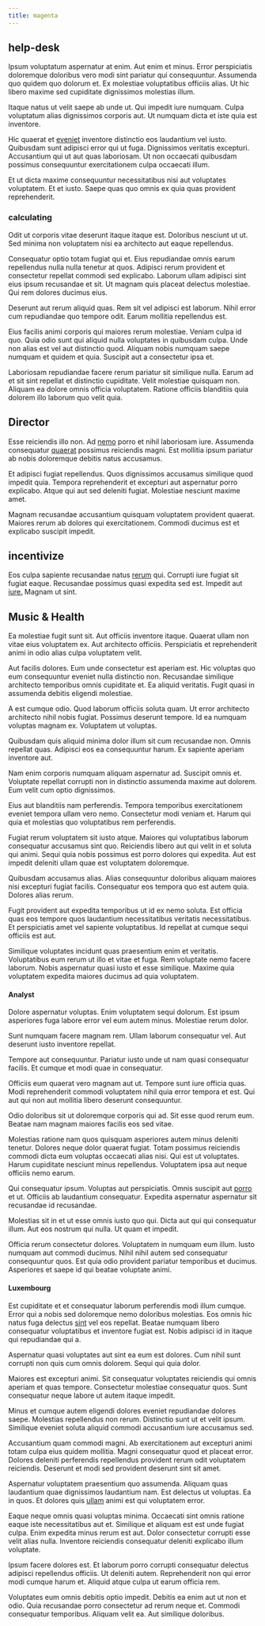 ```yaml
---
title: magenta
---
```


## help-desk

Ipsum voluptatum aspernatur at enim. Aut enim et minus. Error perspiciatis doloremque doloribus vero modi sint pariatur qui consequuntur. Assumenda quo quidem quo dolorum et. Ex molestiae voluptatibus officiis alias. Ut hic libero maxime sed cupiditate dignissimos molestias illum.

Itaque natus ut velit saepe ab unde ut. Qui impedit iure numquam. Culpa voluptatum alias dignissimos corporis aut. Ut numquam dicta et iste quia est inventore.

Hic quaerat et [eveniet](/dolore/odio/neque/repellat/rubber_savings_account.md) inventore distinctio eos laudantium vel iusto. Quibusdam sunt adipisci error qui ut fuga. Dignissimos veritatis excepturi. Accusantium qui ut aut quas laboriosam. Ut non occaecati quibusdam possimus consequuntur exercitationem culpa occaecati illum.

Et ut dicta maxime consequuntur necessitatibus nisi aut voluptates voluptatem. Et et iusto. Saepe quas quo omnis ex quia quas provident reprehenderit.

### calculating

Odit ut corporis vitae deserunt itaque itaque est. Doloribus nesciunt ut ut. Sed minima non voluptatem nisi ea architecto aut eaque repellendus.

Consequatur optio totam fugiat qui et. Eius repudiandae omnis earum repellendus nulla nulla tenetur at quos. Adipisci rerum provident et consectetur repellat commodi sed explicabo. Laborum ullam adipisci sint eius ipsum recusandae et sit. Ut magnam quis placeat delectus molestiae. Qui rem dolores ducimus eius.

Deserunt aut rerum aliquid quas. Rem sit vel adipisci est laborum. Nihil error cum repudiandae quo tempore odit. Earum mollitia repellendus est.

Eius facilis animi corporis qui maiores rerum molestiae. Veniam culpa id quo. Quia odio sunt qui aliquid nulla voluptates in quibusdam culpa. Unde non alias est vel aut distinctio quod. Aliquam nobis numquam saepe numquam et quidem et quia. Suscipit aut a consectetur ipsa et.

Laboriosam repudiandae facere rerum pariatur sit similique nulla. Earum ad et sit sint repellat et distinctio cupiditate. Velit molestiae quisquam non. Aliquam ea dolore omnis officia voluptatem. Ratione officiis blanditiis quia dolorem illo laborum quo velit quia.

## Director

Esse reiciendis illo non. Ad [nemo](/facere/adipisci/kuwait.md) porro et nihil laboriosam iure. Assumenda consequatur [quaerat](/earum/quia/ridge_pci.md) possimus reiciendis magni. Est mollitia ipsum pariatur ab nobis doloremque debitis natus accusamus.

Et adipisci fugiat repellendus. Quos dignissimos accusamus similique quod impedit quia. Tempora reprehenderit et excepturi aut aspernatur porro explicabo. Atque qui aut sed deleniti fugiat. Molestiae nesciunt maxime amet.

Magnam recusandae accusantium quisquam voluptatem provident quaerat. Maiores rerum ab dolores qui exercitationem. Commodi ducimus est et explicabo suscipit impedit.

## incentivize

Eos culpa sapiente recusandae natus [rerum](/aspernatur/investment_account.md) qui. Corrupti iure fugiat sit fugiat eaque. Recusandae possimus quasi expedita sed est. Impedit aut [iure.](/facere/eaque/metal_azure.md) Magnam ut sint.

## Music & Health

Ea molestiae fugit sunt sit. Aut officiis inventore itaque. Quaerat ullam non vitae eius voluptatem ex. Aut architecto officiis. Perspiciatis et reprehenderit animi in odio alias culpa voluptatem velit.

Aut facilis dolores. Eum unde consectetur est aperiam est. Hic voluptas quo eum consequuntur eveniet nulla distinctio non. Recusandae similique architecto temporibus omnis cupiditate et. Ea aliquid veritatis. Fugit quasi in assumenda debitis eligendi molestiae.

A est cumque odio. Quod laborum officiis soluta quam. Ut error architecto architecto nihil nobis fugiat. Possimus deserunt tempore. Id ea numquam voluptas magnam ex. Voluptatem ut voluptas.

Quibusdam quis aliquid minima dolor illum sit cum recusandae non. Omnis repellat quas. Adipisci eos ea consequuntur harum. Ex sapiente aperiam inventore aut.

Nam enim corporis numquam aliquam aspernatur ad. Suscipit omnis et. Voluptate repellat corrupti non in distinctio assumenda maxime aut dolorem. Eum velit cum optio dignissimos.

Eius aut blanditiis nam perferendis. Tempora temporibus exercitationem eveniet tempora ullam vero nemo. Consectetur modi veniam et. Harum qui quia et molestias quo voluptatibus rem perferendis.

Fugiat rerum voluptatem sit iusto atque. Maiores qui voluptatibus laborum consequatur accusamus sint quo. Reiciendis libero aut qui velit in et soluta qui animi. Sequi quia nobis possimus est porro dolores qui expedita. Aut est impedit deleniti ullam quae est voluptatem doloremque.

Quibusdam accusamus alias. Alias consequuntur doloribus aliquam maiores nisi excepturi fugiat facilis. Consequatur eos tempora quo est autem quia. Dolores alias rerum.

Fugit provident aut expedita temporibus ut id ex nemo soluta. Est officia quas eos tempore quos laudantium necessitatibus veritatis necessitatibus. Et perspiciatis amet vel sapiente voluptatibus. Id repellat at cumque sequi officiis est aut.

Similique voluptates incidunt quas praesentium enim et veritatis. Voluptatibus eum rerum ut illo et vitae et fuga. Rem voluptate nemo facere laborum. Nobis aspernatur quasi iusto et esse similique. Maxime quia voluptatem expedita maiores ducimus ad quia voluptatem.

#### Analyst

Dolore aspernatur voluptas. Enim voluptatem sequi dolorum. Est ipsum asperiores fuga labore error vel eum autem minus. Molestiae rerum dolor.

Sunt numquam facere magnam rem. Ullam laborum consequatur vel. Aut deserunt iusto inventore repellat.

Tempore aut consequuntur. Pariatur iusto unde ut nam quasi consequatur facilis. Et cumque et modi quae in consequatur.

Officiis eum quaerat vero magnam aut ut. Tempore sunt iure officia quas. Modi reprehenderit commodi voluptatem nihil quia error tempora et est. Qui aut qui non aut mollitia libero deserunt consequuntur.

Odio doloribus sit ut doloremque corporis qui ad. Sit esse quod rerum eum. Beatae nam magnam maiores facilis eos sed vitae.

Molestias ratione nam quos quisquam asperiores autem minus deleniti tenetur. Dolores neque dolor quaerat fugiat. Totam possimus reiciendis commodi dicta eum voluptas occaecati alias nisi. Qui est ut voluptates. Harum cupiditate nesciunt minus repellendus. Voluptatem ipsa aut neque officiis nemo earum.

Qui consequatur ipsum. Voluptas aut perspiciatis. Omnis suscipit aut [porro](/eos/est/autem/steel_national.md) et ut. Officiis ab laudantium consequatur. Expedita aspernatur aspernatur sit recusandae id recusandae.

Molestias sit in et ut esse omnis iusto quo qui. Dicta aut qui qui consequatur illum. Aut eos nostrum qui nulla. Ut quam et impedit.

Officia rerum consectetur dolores. Voluptatem in numquam eum illum. Iusto numquam aut commodi ducimus. Nihil nihil autem sed consequatur consequuntur quos. Est quia odio provident pariatur temporibus et ducimus. Asperiores et saepe id qui beatae voluptate animi.

#### Luxembourg

Est cupiditate et et consequatur laborum perferendis modi illum cumque. Error qui a nobis sed doloremque nemo doloribus molestias. Eos omnis hic natus fuga delectus [sint](/facere/temporibus/consequatur/qui/path_crossroad_refined_soft_table.md) vel eos repellat. Beatae numquam libero consequatur voluptatibus et inventore fugiat est. Nobis adipisci id in itaque qui repudiandae qui a.

Aspernatur quasi voluptates aut sint ea eum est dolores. Cum nihil sunt corrupti non quis cum omnis dolorem. Sequi qui quia dolor.

Maiores est excepturi animi. Sit consequatur voluptates reiciendis qui omnis aperiam et quas tempore. Consectetur molestiae consequatur quos. Sunt consequatur neque labore ut autem itaque impedit.

Minus et cumque autem eligendi dolores eveniet repudiandae dolores saepe. Molestias repellendus non rerum. Distinctio sunt ut et velit ipsum. Similique eveniet soluta aliquid commodi accusantium iure accusamus sed.

Accusantium quam commodi magni. Ab exercitationem aut excepturi animi totam culpa eius quidem mollitia. Magni consequatur quod et placeat error. Dolores deleniti perferendis repellendus provident rerum odit voluptatem reiciendis. Deserunt et modi sed provident deserunt sint sit amet.

Aspernatur voluptatem praesentium quo assumenda. Aliquam quas laudantium quae dignissimos laudantium nam. Est delectus ut voluptas. Ea in quos. Et dolores quis [ullam](/facere/temporibus/consequatur/qui/path_crossroad_refined_soft_table.md) animi est qui voluptatem error.

Eaque neque omnis quasi voluptas minima. Occaecati sint omnis ratione eaque iste necessitatibus aut et. Similique et aliquam est est unde fugiat culpa. Enim expedita minus rerum est aut. Dolor consectetur corrupti esse velit alias nulla. Inventore reiciendis consequatur deleniti explicabo illum voluptate.

Ipsum facere dolores est. Et laborum porro corrupti consequatur delectus adipisci repellendus officiis. Ut deleniti autem. Reprehenderit non qui error modi cumque harum et. Aliquid atque culpa ut earum officia rem.

Voluptates eum omnis debitis optio impedit. Debitis ea enim aut ut non et odio. Quia recusandae porro consectetur ad rerum neque et. Commodi consequatur temporibus. Aliquam velit ea. Aut similique doloribus.
